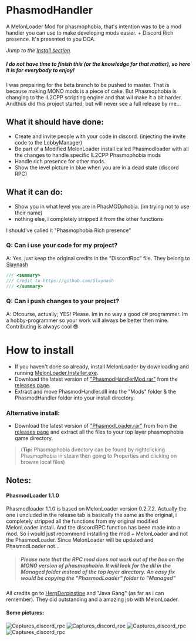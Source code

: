 # PhasmodHandler
A MelonLoader Mod for phasmophobia, that's intention was to be a mod handler you can use to make developing mods easier. + Discord Rich presence. It's presented to you DOA.

_Jump to the [Install section](#How-to-install)._

##### I do not have time to finish this (or the knowledge for that matter), so here it is for everybody to enjoy!

I was prepairing for the beta branch to be pushed to master. That is because making MONO mods is a piece of cake. But Phasmophobia is changing to the IL2CPP scripting 
engine and that wil make it a bit harder. Andthus did this project started, but will never see a full release by me...

## What it should have done:

- Create and invite people with your code in discord. (injecting the invite code to the LobbyManager)
- Be part of a Modified MelonLoader install called Phasmodloader with all the changes to handle specific IL2CPP Phasmophobia mods
- Handle rich presence for other mods.
- Show the level picture in blue when you are in a dead state (discord RPC)

## What it can do:

- Show you in what level you are in PhasMODphobia. (im trying not to use their name)
- nothing else, i completely stripped it from the other functions

I should've called it "Phasmophobia Rich presence"

### Q: Can i use your code for my project?
A: Yes, just keep the original credits in the "DiscordRpc" file. They belong to [Slaynash](https://github.com/Slaynash)
```csharp
/// <summary>
/// Credit to https://github.com/Slaynash
/// </summary>
```
### Q: Can i push changes to your project?
A: Ofcourse, actually; YES! Please. 
Im in no way a good c# programmer. Im a hobby-programmer so your work will always be better then mine. Contributing is always cool 😎

# How to install
* If you haven't done so already, install MelonLoader by downloading and running [MelonLoader.Installer.exe](https://github.com/HerpDerpinstine/MelonLoader/releases/latest/download/MelonLoader.Installer.exe).
* Download the latest version of ["PhasmodHandlerMod.rar"](https://github.com/SEPPDROID/PhasmodHandler/releases/download/1.1.0/PhasmodHandlerMod.rar) from the [releases page](https://github.com/SEPPDROID/PhasmodHandler/releases/latest).
* Extract and move PhasmodHandler.dll into the "Mods" folder & the PhasmodHandler folder into your install directory.

### Alternative install:
* Download the latest version of ["PhasmodLoader.rar"](https://github.com/SEPPDROID/PhasmodHandler/releases/download/1.1.0/PhasmodLoader.rar) from from the [releases page](https://github.com/SEPPDROID/PhasmodHandler/releases/latest) and extract all the files to your top layer phasmophobia game directory.

> (**Tip:** Phasmophobia directory can be found by rightclicking Phasmophobia in steam then going to Properties and clicking on browse local files)


## Notes:
#### PhasmodLoader 1.1.0

Phasmodloader 1.1.0 is based on MelonLoader version 0.2.7.2. Actually the one i uncluded in the release tab is basically the same as the original, i completely stripped all the functions from my original modified MelonLoader install. And the discordRPC function has been made into a mod. So i would just recommend installing the mod + MelonLoader and not the PhasmodLoader. Since MelonLoader will be updated and PhasmodLoader not...
> ##### Please note that the RPC mod does not work out of the box on the MONO version of phasmophobia. It will look for the dll in the Managed folder instead of the top layer directory. An easy fix would be copying the "PhasmodLoader" folder to "Managed" 
All credits go to [HerpDerpinstine](https://github.com/HerpDerpinstine/MelonLoader) and "Java Gang" (as far as i can remember). They did outstanding and a amazing job with MelonLoader.

#### Some pictures:

![Captures_discord_rpc](https://legacy.downloads.diomtec.com/u/seppdroid/pictures/phasmod/Capture.JPG)
![Captures_discord_rpc](https://legacy.downloads.diomtec.com/u/seppdroid/pictures/phasmod/Capture2.JPG)
![Captures_discord_rpc](https://legacy.downloads.diomtec.com/u/seppdroid/pictures/phasmod/Capture3.JPG)
![Captures_discord_rpc](https://legacy.downloads.diomtec.com/u/seppdroid/pictures/phasmod/Capture4.JPG)
